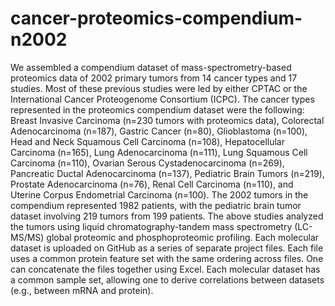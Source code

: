 # cancer-proteomics-compendium-n2002
We assembled a compendium dataset of mass-spectrometry-based proteomics data of 2002 primary tumors from 14 cancer types and 17 studies. Most of these previous studies were led by either CPTAC or the International Cancer Proteogenome Consortium (ICPC). The cancer types represented in the proteomics compendium dataset were the following: Breast Invasive Carcinoma (n=230 tumors with proteomics data), Colorectal Adenocarcinoma (n=187), Gastric Cancer (n=80), Glioblastoma (n=100), Head and Neck Squamous Cell Carcinoma (n=108), Hepatocellular Carcinoma (n=165), Lung Adenocarcinoma (n=111), Lung Squamous Cell Carcinoma (n=110), Ovarian Serous Cystadenocarcinoma (n=269), Pancreatic Ductal Adenocarcinoma (n=137), Pediatric Brain Tumors (n=219), Prostate Adenocarcinoma (n=76), Renal Cell Carcinoma (n=110), and Uterine Corpus Endometrial Carcinoma (n=100). The 2002 tumors in the compendium represented 1982 patients, with the pediatric brain tumor dataset involving 219 tumors from 199 patients. The above studies analyzed the tumors using liquid chromatography-tandem mass spectrometry (LC-MS/MS) global proteomic and phosphoproteomic profiling. Each molecular dataset is uploaded on GitHub as a series of separate project files. Each file uses a common protein feature set with the same ordering across files. One can concatenate the files together using Excel. Each molecular dataset has a common sample set, allowing one to derive correlations between datasets (e.g., between mRNA and protein).

